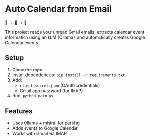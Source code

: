 # Auto Calendar from Email

📧 → 🧠 → 📅

This project reads your unread Gmail emails, extracts calendar event information using an LLM (Ollama), and automatically creates Google Calendar events.

## Setup

1. Clone the repo
2. Install dependencies: `pip install -r requirements.txt`
3. Add:
   - `client_secret.json` (OAuth credentials)
   - Gmail app password (for IMAP)
4. Run: `python main.py`

## Features

- Uses Ollama + mistral for parsing
- Adds events to Google Calendar
- Works with Gmail via IMAP